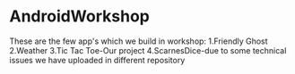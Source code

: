 # AndroidWorkshop
These are the few app's which we build in workshop:
1.Friendly Ghost
2.Weather
3.Tic Tac Toe-Our project
4.ScarnesDice-due to some technical issues we have uploaded in different repository
